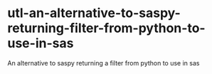 # utl-an-alternative-to-saspy-returning-filter-from-python-to-use-in-sas
An alternative to saspy returning a filter from python to use in sas 
